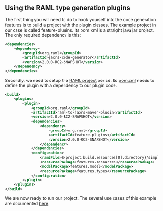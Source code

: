 ## Using the RAML type generation plugins
The first thing you will need to do to hook yourself into the code generation features is to build a project with the plugin classes.
The example project in our case is called [feature-plugins](feature-plugins/). Its [pom.xml](feature-plugins/pom.xml) is a straight
java jar project. The only required dependency is this:

```xml
<dependencies>
    <dependency>
        <groupId>org.raml</groupId>
        <artifactId>jaxrs-code-generator</artifactId>
        <version>2.0.0-RC2-SNAPSHOT</version>
    </dependency>
</dependencies>
```

Secondly, we need to setup the [RAML project](feature-raml-project/) per sé.  Its [pom.xml](feature-raml-project/pom.xml) needs to define
the plugin with a dependency to our plugin code.

```xml
<build>
    <plugins>
        <plugin>
            <groupId>org.raml</groupId>
            <artifactId>raml-to-jaxrs-maven-plugin</artifactId>
            <version>2.0.0-RC2-SNAPSHOT</version>
            <dependencies>
                <dependency>
                    <groupId>org.raml</groupId>
                    <artifactId>feature-plugins</artifactId>
                    <version>2.0.0-RC2-SNAPSHOT</version>
                </dependency>
            </dependencies>
            <configuration>
                <ramlFile>${project.build.resources[0].directory}/simple-example-types.raml</ramlFile>
                <resourcePackage>features.resources</resourcePackage>
                <modelPackage>features.model</modelPackage>
                <resourcePackage>features.types</resourcePackage>
            </configuration>
        </plugin>
    </plugins>
</build>
```

We are now ready to run our project. The several use cases of this example are documented [here](USE_CASES.md).
